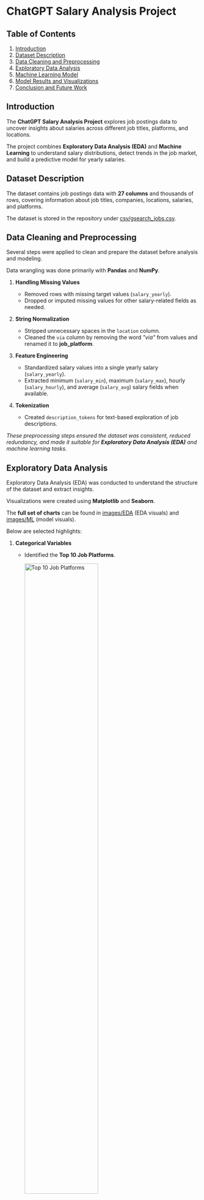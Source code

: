 # ChatGPT Salary Analysis Project

## Table of Contents

1. [Introduction](#introduction)  
2. [Dataset Description](#dataset-description)  
3. [Data Cleaning and Preprocessing](#data-cleaning-and-preprocessing)  
4. [Exploratory Data Analysis](#exploratory-data-analysis)  
5. [Machine Learning Model](#machine-learning-model)  
6. [Model Results and Visualizations](#model-results-and-visualizations)  
7. [Conclusion and Future Work](#conclusion-and-future-work)  

## Introduction

The **ChatGPT Salary Analysis Project** explores job postings data to uncover insights about salaries across different job titles, platforms, and locations. 

The project combines **Exploratory Data Analysis (EDA)** and **Machine Learning** to understand salary distributions, detect trends in the job market, and build a predictive model for yearly salaries.  

## Dataset Description

The dataset contains job postings data with **27 columns** and thousands of rows, covering information about job titles, companies, locations, salaries, and platforms.  

The dataset is stored in the repository under [csv/gsearch_jobs.csv](csv/gsearch_jobs.csv).

## Data Cleaning and Preprocessing

Several steps were applied to clean and prepare the dataset before analysis and modeling.  

Data wrangling was done primarily with **Pandas** and **NumPy**.  

1. **Handling Missing Values**  
   - Removed rows with missing target values (`salary_yearly`).  
   - Dropped or imputed missing values for other salary-related fields as needed.  

2. **String Normalization**  
   - Stripped unnecessary spaces in the `location` column.  
   - Cleaned the `via` column by removing the word *"via"* from values and renamed it to **job_platform**.  

3. **Feature Engineering**  
   - Standardized salary values into a single yearly salary (`salary_yearly`).  
   - Extracted minimum (`salary_min`), maximum (`salary_max`), hourly (`salary_hourly`), and average (`salary_avg`) salary fields when available.  

4. **Tokenization**  
   - Created `description_tokens` for text-based exploration of job descriptions.  

*These preprocessing steps ensured the dataset was consistent, reduced redundancy, and made it suitable for **Exploratory Data Analysis (EDA)** and machine learning tasks.*  

## Exploratory Data Analysis

Exploratory Data Analysis (EDA) was conducted to understand the structure of the dataset and extract insights.

Visualizations were created using **Matplotlib** and **Seaborn**. 
 
The **full set of charts** can be found in [images/EDA](images/EDA) (EDA visuals) and [images/ML](images/ML) (model visuals).  

Below are selected highlights:

1. **Categorical Variables**  
   - Identified the **Top 10 Job Platforms**.  

        <img src="images/EDA/Top_10_Job_Platforms.png" alt="Top 10 Job Platforms" width="65%"/>  

        **Insights**:  
        - LinkedIn dominates as the leading job posting source.  
        - BeBee and Upwork also account for a large share of postings.  
        - Smaller platforms contribute less volume but are still represented.  

2. **Numeric Variables**  
   - Examined salary-related fields with histograms.  
   - Example: Distribution of yearly salaries.  

        <img src="images/EDA/Distribution_of_Salary_Yearly.png" alt="Distribution of Salary Yearly" width="65%"/>  

        **Insights**:  
        - Salaries are heavily skewed toward lower ranges.  
        - Very high salary postings are relatively rare.  
        - Most postings cluster within the lower-to-mid salary brackets.  

3. **Cross Analysis**  
   - Compared average yearly salaries across the most common job platforms, job titles, and job locations.  

        <img src="images/EDA/Average_Yearly_Salary_by_Top_10_Job_Platforms.png" alt="Average Yearly Salary by Top 10 Job Platforms" width="65%"/>  

        **Insights**:  
        - Smaller niche platforms report higher average salaries.  
        - LinkedIn shows lower averages despite being dominant in posting volume.  
        - Salary variation by platform suggests audience and industry targeting.  

        <img src="images/EDA/Average_Yearly_Salary_by_Top_10_Job_Titles.png" alt="Average Yearly Salary by Top 10 Job Titles" width="65%"/>  

        **Insights**:  
        - Senior roles tend to command higher salaries.  
        - Generalist roles such as Data Analyst fall on the lower end.  
        - Specialized roles like Data Scientist have strong earning potential.  

        <img src="images/EDA/Average_Yearly_Salary_by_Top_10_Job_Locations.png" alt="Average Yearly Salary by Top 10 Job Locations" width="65%"/>  

        **Insights**:  
        - Salaries vary significantly across locations.  
        - Some hubs consistently offer above-average pay.  
        - Geographic location is a key driver of compensation levels.  

*The insights from EDA guided the choice of features used in the machine learning model.*  

## Machine Learning Model

To predict yearly salaries, a **Random Forest Regressor** was implemented as the baseline model.  

### Model Setup
- **Inputs (Features):**  
  - Job Title  
  - Job Platform  
  - Job Location  

- **Target (Label):**  
  - Yearly Salary (`salary_yearly`)  

- **Preprocessing:**  
  - Applied one-hot encoding to categorical features (`title`, `job_platform`, `location`).  
  - Split dataset into training (80%) and testing (20%).  

- **Modeling:**  
   - Used **Scikit-learn**’s `RandomForestRegressor` with 100 trees (default hyperparameters unless stated otherwise).  
   - Wrapped preprocessing and modeling steps into a unified pipeline.  

### Evaluation Metrics
- **Root Mean Squared Error (RMSE):** ~30,887 ($USD)  
  - This means the model’s predictions are off by about **$31k on average** compared to the actual yearly salary of a job posting.  

- **R² Score:** ~0.28  
  - This means the model explains only about **28% of the variation** in salaries across job postings.  
  - The remaining 72% is unexplained, suggesting that other important features (like detailed job descriptions, company size, or industry) are not captured in this baseline model.   

### Insights
- The model captures some variation in salaries but leaves a significant amount unexplained.  
- Performance suggests that categorical job metadata alone is not enough for precise salary prediction.  
- Incorporating additional features (e.g., job description text embeddings, company size, industry) could improve accuracy.  

*The following section visualizes the model’s performance.* 

## Model Results and Visualizations

The Random Forest model was evaluated on the test dataset.  

### Visualizations

1. **Predicted vs Actual Salaries ($USD)**  
   - A scatter plot comparing predicted salaries with actual values. 

      <img src="images/ML/Predicted_vs_Actual_Salaries.png" alt="Predicted vs Actual Salaries" width="65%"/>  

      **Insights**:  
      - Model consistently underestimates salaries at the high end.  
      - Predictions cluster around mid-range values, showing limited sensitivity to extremes.  
      - Indicates bias toward average salaries and limited explanatory power of the baseline model.  

2. **Predicted Salaries by Platform ($USD)**  
   - Comparison of predicted salaries for *Data Analyst* across different platforms.  

      <img src="images/ML/Predicted_Salaries_by_Platform.png" alt="Predicted Salaries by Platform" width="65%"/>  

      **Insights**:  
      - Relative differences between platforms are captured (LinkedIn slightly higher than smaller sites).  
      - Overall prediction accuracy is low, with narrow ranges across platforms.  
      - Highlights that richer feature sets are needed to separate platform-level salary effects.  

*These visualizations confirm the limitations of the baseline model and highlight directions for improvement.*  
  
## Conclusion and Future Work

This project demonstrated how job posting data can be used to analyze salary trends and build predictive models.  

### Key Takeaways
- **EDA** revealed clear trends in job platforms, titles, and locations, as well as skewed salary distributions.  
- The **Random Forest baseline model** achieved limited accuracy (RMSE ~30k, R² ~0.28), showing that categorical job metadata alone does not fully explain salary variation.  
- Visualizations highlighted systematic biases in predictions, such as underestimation of higher salaries.  

### Future Work
- **Feature Expansion:** Incorporate job description text embeddings, company attributes, and industry classifications.  
- **Advanced Modeling:** Experiment with Gradient Boosting (XGBoost, LightGBM, CatBoost) and deep learning models.  
- **Geographic Analysis:** Normalize salaries with cost-of-living indices to uncover regional adjustments.  
- **Deployment:** Build an interactive dashboard or API for real-time salary prediction.  

This work provides a foundation for more robust salary prediction tools while also offering exploratory insights into the job market. Future extensions can transform this analysis into a practical salary prediction tool for job seekers and employers.  






 


